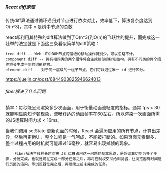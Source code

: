##### React diff原理
传统diff算法通过循环递归对节点进行依次对比，效率低下，算法复杂度达到 O(n^3)，其中 n 是树中节点的总数

react却利用其特殊的diff算法做到了O(n^3)到O(n)的飞跃性的提升，而完成这一壮举的法宝就是下面这三条看似简单的diff策略：
```
tree diff -- Web UI中DOM节点跨层级的移动操作特别少，可以忽略不计。
component diff -- 拥有相同类的两个组件将会生成相似的树形结构，拥有不同类的两个组件将会生成不同的树形结构。
element diff -- 对于同一层级的一组子节点，它们可以通过唯一 id 进行区分。
```
https://juejin.cn/post/6844903825946624013


###### fiber解决了什么问题

帧率：每秒能呈现渲染多少次画面，用于衡量动画流畅度的指标。通常 fps < 30 就能明显感知卡顿现象，流畅舒适的动画帧率在60左右。所以渲染一次画面所需的JS运算时间力求 < 16ms。

当我们调用 setState 更新页面的时候，React 会遍历应用的所有节点，计算出差异，然后再更新UI，整个过程是一气呵成，不能被打断的。如果页面元素很多，整个过程占用的时机就可能超过16毫秒，就容易出现掉帧的现象。

```
    Fiber解决主线程长时间被 JS 运算占用这一问题的基本思路，是将运算切割为多个步骤，分批完成。也就是说在完成一部分任务之后，再将控制权交回给浏览器，让浏览器有时间进行页面的渲染。等浏览器忙完之后，再继续之前未完成的任务。
```